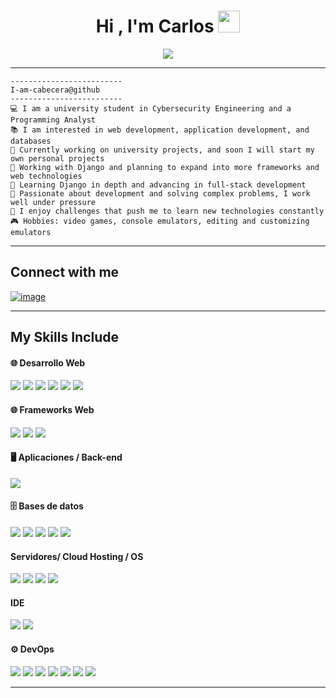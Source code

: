 <h1 align="center"><b>Hi , I'm Carlos </b><img src="https://media.giphy.com/media/hvRJCLFzcasrR4ia7z/giphy.gif" width="35"></h1>

<p align="center">
  <a href="https://github.com/DenverCoder1/readme-typing-svg"><img src="https://readme-typing-svg.herokuapp.com?lines=Ingeniero+en+Ciberseguridad;Analista+Programador;Dreams+=+Full+Stack+Developer;Always%20learning%20new%20things&center=true&width=380&height=45"></a>
</p>

<hr>

```
-------------------------
I-am-cabecera@github
-------------------------
💻 I am a university student in Cybersecurity Engineering and a Programming Analyst  
📚 I am interested in web development, application development, and databases  
📝 Currently working on university projects, and soon I will start my own personal projects  
🔭 Working with Django and planning to expand into more frameworks and web technologies  
🌱 Learning Django in depth and advancing in full-stack development  
🚩 Passionate about development and solving complex problems, I work well under pressure  
💖 I enjoy challenges that push me to learn new technologies constantly  
🎮 Hobbies: video games, console emulators, editing and customizing emulators
```
<hr>


## Connect with me
<div >

[![image](https://img.shields.io/badge/LinkedIn-0077B5?style=for-the-badge&logo=linkedin&logoColor=white)](https://www.linkedin.com/in/cigna26)
</div>

<hr>

## My Skills Include

<h4>🌐 Desarrollo Web </h4>
<span> 
<img src="https://img.shields.io/badge/HTML5-E34F26?style=for-the-badge&logo=html5&logoColor=white">
<img src="https://img.shields.io/badge/CSS3-1572B6?style=for-the-badge&logo=css3&logoColor=white">
<img src="https://img.shields.io/badge/JavaScript-F7DF1E?style=for-the-badge&logo=javascript&logoColor=black">
<img src="https://img.shields.io/badge/Django-092E20?style=for-the-badge&logo=django&logoColor=white">
<img src="https://img.shields.io/badge/Node.js-339933?style=for-the-badge&logo=nodedotjs&logoColor=white">
<img src="https://img.shields.io/badge/React-61DAFB?style=for-the-badge&logo=react&logoColor=black">
</span>

<h4>🌐 Frameworks Web</h4>
<span>
  <img src="https://img.shields.io/badge/Bootstrap-563D7C?style=for-the-badge&logo=bootstrap&logoColor=white">
  <img src="https://img.shields.io/badge/Django-092E20?style=for-the-badge&logo=django&logoColor=white">
  <img src="https://img.shields.io/badge/Vite-646CFF?style=for-the-badge&logo=vite&logoColor=white">
</span>

<h4>🖥️ Aplicaciones / Back-end</h4>
<span> 
<img src="https://img.shields.io/badge/Python-3776AB?style=for-the-badge&logo=python&logoColor=white">
</span>

<h4>🗄️ Bases de datos</h4>
<span>
  <img src="https://img.shields.io/badge/MySQL-00000F?style=for-the-badge&logo=mysql&logoColor=white">
  <img src="https://img.shields.io/badge/SQLite-003B57?style=for-the-badge&logo=sqlite&logoColor=white">
  <img src="https://img.shields.io/badge/MongoDB-47A248?style=for-the-badge&logo=mongodb&logoColor=white">
  <img src="https://img.shields.io/badge/Oracle-F80000?style=for-the-badge&logo=oracle&logoColor=white">
  <img src="https://img.shields.io/badge/Data_Modeler-F80000?style=for-the-badge&logo=oracle&logoColor=white">
</span>

<h4>Servidores/ Cloud Hosting / OS </h4>
<span>
<!-- Hosting / OS -->
<img src="https://img.shields.io/badge/Linux-FCC624?style=for-the-badge&logo=linux&logoColor=black">
<img src="https://img.shields.io/badge/Red_Hat-EE0000?style=for-the-badge&logo=redhat&logoColor=white">
<img src="https://img.shields.io/badge/GitHub_Pages-000000?style=for-the-badge&logo=github&logoColor=white">
<img src="https://img.shields.io/badge/Windows_Server-0078D6?style=for-the-badge&logo=windows&logoColor=white">

</span>


<h4> IDE </h4>
<span>
<img src="https://img.shields.io/badge/Visual_Studio_Code-0078D4?style=for-the-badge&logo=visual%20studio%20code&logoColor=white">
<img src="https://img.shields.io/badge/Arduino-00979D?style=for-the-badge&logo=arduino&logoColor=white">
</span>

<h4>⚙️ DevOps</h4>
<span>
  <img src="https://img.shields.io/badge/Git-F05032?style=for-the-badge&logo=git&logoColor=white">
  <img src="https://img.shields.io/badge/GitHub-181717?style=for-the-badge&logo=github&logoColor=white">
  <img src="https://img.shields.io/badge/Linux-FCC624?style=for-the-badge&logo=linux&logoColor=black">
  <img src="https://img.shields.io/badge/Docker-2496ED?style=for-the-badge&logo=docker&logoColor=white">

  <img src="https://img.shields.io/badge/Vite-646CFF?style=for-the-badge&logo=vite&logoColor=white">
  <img src="https://img.shields.io/badge/Xampp-F37623?style=for-the-badge&logo=xampp&logoColor=white">
  <img src="https://img.shields.io/badge/PSeInt-4B0082?style=for-the-badge&logoColor=white">
</span>

<hr>



